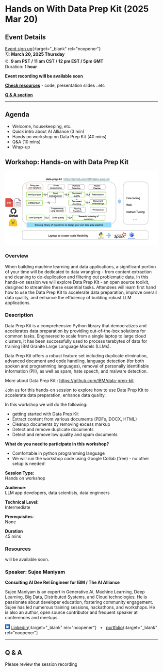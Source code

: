 # Hands on With Data Prep Kit (2025 Mar 20)

<!-- ## 🔗 [tinyurl.com/jzbvaeak](https://tinyurl.com/jzbvaeak) -->

<!-- <img src="assets/qrcode_2025-02-27__data-prep-review.png" width="400px"> -->

## Event Details

[Event sign up](https://www.meetup.com/ibm-developer-sf-bay-area-meetup/events/306535856){:target="_blank" rel="noopener"}<br>
🗓️: **March 20, 2025 Thursday**<br>
⏰: **9 am PST  / 11 am CST / 12 pm EST / 5pm GMT**  
Duration: **1 hour**

**Event recording will be available soon**

**[Check resources](#resources)** - code, presentation slides ..etc

**[Q & A section](#q--a)**

---


## Agenda

- Welcome, housekeeping, etc.
- Quick intro about AI Alliance (3 min)
- Hands on workshop on Data Prep Kit (40 mins)
- Q&A (10 mins)
- Wrap-up

## Workshop: Hands-on with Data Prep Kit

![](assets/data-prep-kit-1.png)


### Overview

When building machine learning and data applications, a significant portion of your time will be dedicated to data wrangling - from content extraction and cleaning to de-duplication and filtering out problematic data. In this hands-on session we will explore Data Prep Kit - an open source toolkit, designed to streamline these essential tasks. Attendees will learn first hand how to use the Data Prep Kit to accelerate data preparation, improve overall data quality, and enhance the efficiency of building robust LLM applications.

### Description

Data Prep Kit is a comprehensive Python library that democratizes and accelerates data preparation by providing out-of-the-box solutions for common tasks. Engineered to scale from a single laptop to large cloud clusters, it has been successfully used to process terabytes of data for training IBM Granite Large Language Models (LLMs).

Data Prep Kit offers a robust feature set including duplicate elimination, advanced document and code handling, language detection (for both spoken and programming languages), removal of personally identifiable information (PII), as well as spam, hate speech, and malware detection.

More about Data Prep Kit : https://github.com/IBM/data-prep-kit

Join us for this hands-on session to explore how to use Data Prep Kit to accelerate data preparation, enhance data quality.

In this workshop we will do the following:

- getting started with Data Prep Kit
- Extract content from various documents (PDFs, DOCX, HTML)
- Cleanup documents by removing excess markup
- Detect and remove duplicate documents
- Detect and remove low quality and spam documents

**What do you need to participate in this workshop?**

- Comfortable in python programming language
- We will run the workshop code using Google Collab (free) - no other setup is needed!

**Session Type:**  
Hands on workshop

**Audience**:  
LLM app developers, data scientists, data engineers

**Technical Level**:  
Intermediate

**Prerequisites**:  
None

**Duration**  
45 mins

### Resources

will be available soon.

### Speaker: Sujee Maniyam

**Consulting AI Dev Rel Engineer for IBM / The AI Alliance**  <br>

Sujee Maniyam is an expert in Generative AI, Machine Learning, Deep Learning, Big Data, Distributed Systems, and Cloud technologies. He is passionate about developer education, fostering community engagement. Sujee has led numerous training sessions, hackathons, and workshops. He is also an author, open source contributor and frequent speaker at conferences and meetups.


<img src="assets/linkedin.svg" width="16 px"> [Linkedin](https://www.linkedin.com/in/sujeemaniyam/){:target="_blank" rel="noopener"} &nbsp;  • &nbsp;
[portfolio](https://sujee.dev/portfolio?utm_medium=speaker_bio&utm_source=the-ai-alliance.github.io&utm_campaign=speaking_aialliance_offie_hours){:target="_blank" rel="noopener"}

---

## Q & A

Please review the session recording